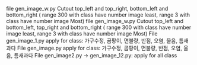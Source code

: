 file gen_image_w.py Cutout top_left and top_right, bottom_left and bottom_right ( range 300 with class have number image least, range 3 with class have number image Most)
file gen_image_w.py Cutout top_left and bottom_left, top_right and bottom_right ( range 300 with class have number image least, range 3 with class have number image Most)
File gen_image_1.py apply for class: 가구수정, 곰팡이, 면불량, 반점, 오염, 울음, 틈새과다
File gen_image.py apply for class: 가구수정, 곰팡이, 면불량, 반점, 오염, 울음, 틈새과다
File gen_image2.py -> gen_image_12.py: apply for all class
